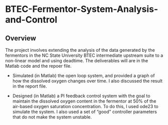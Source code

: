 # BTEC-Fermentor-System-Analysis-and-Control

## Overview

The project involves extending the analysis of the data generated by the fermentors in the NC State University BTEC intermediate upstream suite to a non-linear model and using deadtime. The deliverables will are in the Matlab code and the repoer file.

* Simulated (in Matlab) the open loop system, and provided a graph of how the dissolved oxygen changes over time. I also discussed the result in the report file.

* Designed (in Matlab) a PI feedback control system with the goal to maintain the dissolved oxygen content in the fermentor at 50% of the air-based oxygen saturation concentration. To do this, I used ode23 to simulate the system. I also used a set of “good” controller parameters that do not make the system unstable.
